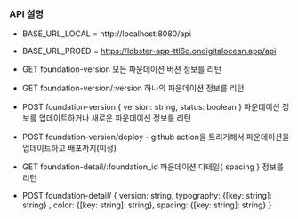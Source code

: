### API 설명

- BASE_URL_LOCAL = http://localhost:8080/api
- BASE_URL_PROED = https://lobster-app-ttl6o.ondigitalocean.app/api

- GET foundation-version 모든 파운데이션 버젼 정보를 리턴
- GET foundation-version/:version 하나의 파운데이션 정보를 리턴
- POST foundation-version { version: string, status: boolean } 파운데이션 정보를 업데이트하거나 새로운 파운데이션 정보를 리턴
- POST foundation-version/deploy - github action을 트리거해서 파운데이션을 업데이트하고 배포까지(미정)

- GET foundation-detail/:foundation_id 파운데이션 디테일{ spacing } 정보를 리턴
- POST foundation-detail/ { version: string, typography: {[key: string]: string} , color: {[key: string]: string}, spacing: {[key: string]: string} }

